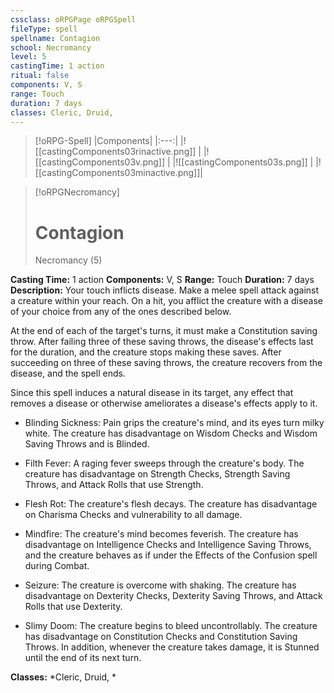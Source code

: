 ```yaml
---
cssclass: oRPGPage oRPGSpell
fileType: spell
spellname: Contagion
school: Necromancy
level: 5
castingTime: 1 action
ritual: false
components: V, S
range: Touch
duration: 7 days
classes: Cleric, Druid,
---
```

> [!oRPG-Spell]
> |Components|
> |:---:|
> |![[castingComponents03rinactive.png]] |
> |![[castingComponents03v.png]] |
> |![[castingComponents03s.png]] |
> |![[castingComponents03minactive.png]]|

> [!oRPGNecromancy]
>#  Contagion
> Necromancy  (5)

**Casting Time:** 1 action
**Components:** V, S
**Range:** Touch
**Duration:**  7 days
**Description:**
Your touch inflicts disease. Make a melee spell attack against a creature within your reach. On a hit, you afflict the creature with a disease of your choice from any of the ones described below.



 At the end of each of the target's turns, it must make a Constitution saving throw. After failing three of these saving throws, the disease's effects last for the duration, and the creature stops making these saves. After succeeding on three of these saving throws, the creature recovers from the disease, and the spell ends.



 Since this spell induces a natural disease in its target, any effect that removes a disease or otherwise ameliorates a disease's effects apply to it.



 * Blinding Sickness: Pain grips the creature's mind, and its eyes turn milky white. The creature has disadvantage on Wisdom Checks and Wisdom Saving Throws and is Blinded.

 * Filth Fever: A raging fever sweeps through the creature's body. The creature has disadvantage on Strength Checks, Strength Saving Throws, and Attack Rolls that use Strength.

 * Flesh Rot: The creature's flesh decays. The creature has disadvantage on Charisma Checks and vulnerability to all damage.

 * Mindfire: The creature's mind becomes feverish. The creature has disadvantage on Intelligence Checks and Intelligence Saving Throws, and the creature behaves as if under the Effects of the Confusion spell during Combat.

 * Seizure: The creature is overcome with shaking. The creature has disadvantage on Dexterity Checks, Dexterity Saving Throws, and Attack Rolls that use Dexterity.

 * Slimy Doom: The creature begins to bleed uncontrollably. The creature has disadvantage on Constitution Checks and Constitution Saving Throws. In addition, whenever the creature takes damage, it is Stunned until the end of its next turn.



**Classes:**  *Cleric, Druid, *


